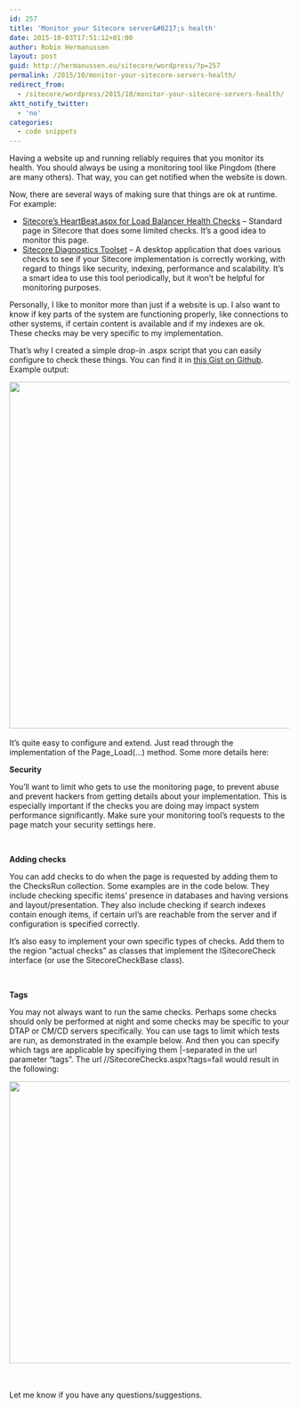 ```yaml
---
id: 257
title: 'Monitor your Sitecore server&#8217;s health'
date: 2015-10-03T17:51:12+01:00
author: Robin Hermanussen
layout: post
guid: http://hermanussen.eu/sitecore/wordpress/?p=257
permalink: /2015/10/monitor-your-sitecore-servers-health/
redirect_from:
  - /sitecore/wordpress/2015/10/monitor-your-sitecore-servers-health/
aktt_notify_twitter:
  - 'no'
categories:
  - code snippets
---
```

Having a website up and running reliably requires that you monitor its health. You should always be using a monitoring tool like Pingdom (there are many others). That way, you can get notified when the website is down.

Now, there are several ways of making sure that things are ok at runtime. For example:

  * <a title="Sitecore's HeartBeat.aspx for Load Balancer Health Checks " href="https://www.paragon-inc.com/resources/blogs-posts/sitecores_heartbeat_page_for_load_balancer_health_checks">Sitecore&#8217;s HeartBeat.aspx for Load Balancer Health Checks</a> &#8211; Standard page in Sitecore that does some limited checks. It&#8217;s a good idea to monitor this page.
  * <a title="Sitecore Diagnostics Toolset" href="https://marketplace.sitecore.net/en/Modules/S/Sitecore_Diagnostics_Toolset.aspx">Sitecore Diagnostics Toolset</a> &#8211; A desktop application that does various checks to see if your Sitecore implementation is correctly working, with regard to things like security, indexing, performance and scalability. It&#8217;s a smart idea to use this tool periodically, but it won&#8217;t be helpful for monitoring purposes.

Personally, I like to monitor more than just if a website is up. I also want to know if key parts of the system are functioning properly, like connections to other systems, if certain content is available and if my indexes are ok. These checks may be very specific to my implementation.

That&#8217;s why I created a simple drop-in .aspx script that you can easily configure to check these things. You can find it in <a title="Gist of SitecoreChecks.aspx" href="https://gist.github.com/hermanussen/9d4ea1b77602e02609cc" target="_blank">this Gist on Github</a>. Example output:

[<img class="aligncenter size-full wp-image-263" title="success" src="/wp-content/uploads/2015/10/success1.png" alt="" width="574" height="622" srcset="/wp-content/uploads/2015/10/success1.png 574w, /wp-content/uploads/2015/10/success1-276x300.png 276w" sizes="(max-width: 574px) 100vw, 574px" />](/wp-content/uploads/2015/10/success1.png)

It&#8217;s quite easy to configure and extend. Just read through the implementation of the Page_Load(&#8230;) method. Some more details here:

**Security**

You&#8217;ll want to limit who gets to use the monitoring page, to prevent abuse and prevent hackers from getting details about your implementation. This is especially important if the checks you are doing may impact system performance significantly. Make sure your monitoring tool&#8217;s requests to the page match your security settings here.



&nbsp;

**Adding checks**

You can add checks to do when the page is requested by adding them to the ChecksRun collection. Some examples are in the code below. They include checking specific items&#8217; presence in databases and having versions and layout/presentation. They also include checking if search indexes contain enough items, if certain url&#8217;s are reachable from the server and if configuration is specified correctly.

It&#8217;s also easy to implement your own specific types of checks. Add them to the region &#8220;actual checks&#8221; as classes that implement the ISitecoreCheck interface (or use the SitecoreCheckBase class).  


&nbsp;

**Tags**

You may not always want to run the same checks. Perhaps some checks should only be performed at night and some checks may be specific to your DTAP or CM/CD servers specifically. You can use tags to limit which tests are run, as demonstrated in the example below. And then you can specify which tags are applicable by specifiying them &#124;-separated in the url parameter &#8220;tags&#8221;. The url //SitecoreChecks.aspx?tags=fail would result in the following:

[<img class="aligncenter size-full wp-image-261" title="fail" src="/wp-content/uploads/2015/10/fail.png" alt="" width="519" height="506" srcset="/wp-content/uploads/2015/10/fail.png 519w, /wp-content/uploads/2015/10/fail-300x292.png 300w" sizes="(max-width: 519px) 100vw, 519px" />](/wp-content/uploads/2015/10/fail.png)

  
&nbsp;

Let me know if you have any questions/suggestions.